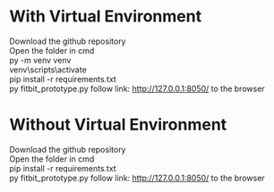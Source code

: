 # With Virtual Environment
Download the github repository  
Open the folder in cmd  
py -m venv venv  
venv\scripts\activate  
pip install -r requirements.txt  
py fitbit_prototype.py
follow link: http://127.0.0.1:8050/ to the browser  
# Without Virtual Environment
Download the github repository  
Open the folder in cmd  
pip install -r requirements.txt  
py fitbit_prototype.py
follow link: http://127.0.0.1:8050/ to the browser
